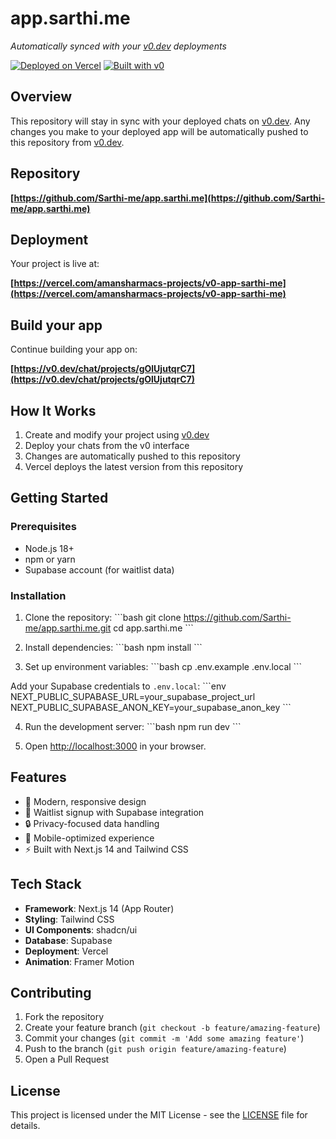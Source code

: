 # app.sarthi.me

*Automatically synced with your [v0.dev](https://v0.dev) deployments*

[![Deployed on Vercel](https://img.shields.io/badge/Deployed%20on-Vercel-black?style=for-the-badge&logo=vercel)](https://vercel.com/amansharmacs-projects/v0-app-sarthi-me)
[![Built with v0](https://img.shields.io/badge/Built%20with-v0.dev-black?style=for-the-badge)](https://v0.dev/chat/projects/gOlUjutqrC7)

## Overview

This repository will stay in sync with your deployed chats on [v0.dev](https://v0.dev).
Any changes you make to your deployed app will be automatically pushed to this repository from [v0.dev](https://v0.dev).

## Repository

**[https://github.com/Sarthi-me/app.sarthi.me](https://github.com/Sarthi-me/app.sarthi.me)**

## Deployment

Your project is live at:

**[https://vercel.com/amansharmacs-projects/v0-app-sarthi-me](https://vercel.com/amansharmacs-projects/v0-app-sarthi-me)**

## Build your app

Continue building your app on:

**[https://v0.dev/chat/projects/gOlUjutqrC7](https://v0.dev/chat/projects/gOlUjutqrC7)**

## How It Works

1. Create and modify your project using [v0.dev](https://v0.dev)
2. Deploy your chats from the v0 interface
3. Changes are automatically pushed to this repository
4. Vercel deploys the latest version from this repository

## Getting Started

### Prerequisites

- Node.js 18+ 
- npm or yarn
- Supabase account (for waitlist data)

### Installation

1. Clone the repository:
\`\`\`bash
git clone https://github.com/Sarthi-me/app.sarthi.me.git
cd app.sarthi.me
\`\`\`

2. Install dependencies:
\`\`\`bash
npm install
\`\`\`

3. Set up environment variables:
\`\`\`bash
cp .env.example .env.local
\`\`\`

Add your Supabase credentials to `.env.local`:
\`\`\`env
NEXT_PUBLIC_SUPABASE_URL=your_supabase_project_url
NEXT_PUBLIC_SUPABASE_ANON_KEY=your_supabase_anon_key
\`\`\`

4. Run the development server:
\`\`\`bash
npm run dev
\`\`\`

5. Open [http://localhost:3000](http://localhost:3000) in your browser.

## Features

- 🎨 Modern, responsive design
- 📝 Waitlist signup with Supabase integration
- 🔒 Privacy-focused data handling
- 📱 Mobile-optimized experience
- ⚡ Built with Next.js 14 and Tailwind CSS

## Tech Stack

- **Framework**: Next.js 14 (App Router)
- **Styling**: Tailwind CSS
- **UI Components**: shadcn/ui
- **Database**: Supabase
- **Deployment**: Vercel
- **Animation**: Framer Motion

## Contributing

1. Fork the repository
2. Create your feature branch (`git checkout -b feature/amazing-feature`)
3. Commit your changes (`git commit -m 'Add some amazing feature'`)
4. Push to the branch (`git push origin feature/amazing-feature`)
5. Open a Pull Request

## License

This project is licensed under the MIT License - see the [LICENSE](LICENSE) file for details.
